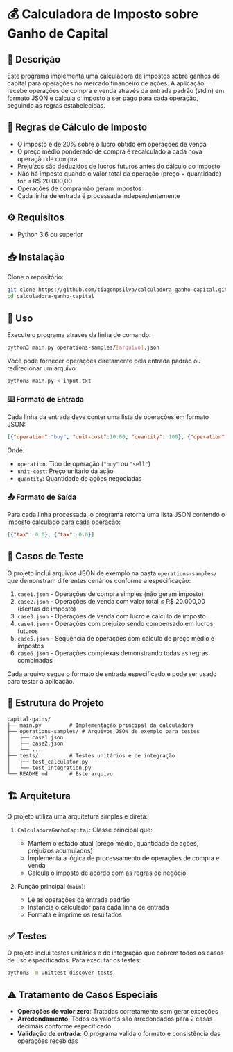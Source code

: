 # 💰 Calculadora de Imposto sobre Ganho de Capital

## 📝 Descrição

Este programa implementa uma calculadora de impostos sobre ganhos de capital para operações no mercado financeiro de ações. A aplicação recebe operações de compra e venda através da entrada padrão (stdin) em formato JSON e calcula o imposto a ser pago para cada operação, seguindo as regras estabelecidas.

## 📜 Regras de Cálculo de Imposto

- O imposto é de 20% sobre o lucro obtido em operações de venda
- O preço médio ponderado de compra é recalculado a cada nova operação de compra
- Prejuízos são deduzidos de lucros futuros antes do cálculo do imposto
- Não há imposto quando o valor total da operação (preço × quantidade) for ≤ R$ 20.000,00
- Operações de compra não geram impostos
- Cada linha de entrada é processada independentemente

## ⚙️ Requisitos

- Python 3.6 ou superior


## 📥 Instalação

Clone o repositório:

```bash
git clone https://github.com/tiagonpsilva/calculadora-ganho-capital.git
cd calculadora-ganho-capital
```

## 🚀 Uso

Execute o programa através da linha de comando:

```bash
python3 main.py operations-samples/[arquivo].json
```

Você pode fornecer operações diretamente pela entrada padrão ou redirecionar um arquivo:

```bash
python3 main.py < input.txt
```

### ⌨️ Formato de Entrada

Cada linha da entrada deve conter uma lista de operações em formato JSON:

```json
[{"operation":"buy", "unit-cost":10.00, "quantity": 100}, {"operation":"sell", "unit-cost":15.00, "quantity": 50}]
```

Onde:
- `operation`: Tipo de operação (`"buy"` ou `"sell"`)
- `unit-cost`: Preço unitário da ação
- `quantity`: Quantidade de ações negociadas

### 📤 Formato de Saída

Para cada linha processada, o programa retorna uma lista JSON contendo o imposto calculado para cada operação:

```json
[{"tax": 0.0}, {"tax": 0.0}]
```

## 🧪 Casos de Teste

O projeto inclui arquivos JSON de exemplo na pasta `operations-samples/` que demonstram diferentes cenários conforme a especificação:

1. `case1.json` - Operações de compra simples (não geram imposto)
2. `case2.json` - Operações de venda com valor total ≤ R$ 20.000,00 (isentas de imposto)
3. `case3.json` - Operações de venda com lucro e cálculo de imposto
4. `case4.json` - Operações com prejuízo sendo compensado em lucros futuros
5. `case5.json` - Sequência de operações com cálculo de preço médio e impostos
6. `case6.json` - Operações complexas demonstrando todas as regras combinadas

Cada arquivo segue o formato de entrada especificado e pode ser usado para testar a aplicação.

## 📁 Estrutura do Projeto

```
capital-gains/
├── main.py         # Implementação principal da calculadora
├── operations-samples/ # Arquivos JSON de exemplo para testes
│   ├── case1.json
│   ├── case2.json
│   └── ...
├── tests/          # Testes unitários e de integração
│   ├── test_calculator.py
│   └── test_integration.py
└── README.md       # Este arquivo
```

## 🏗️ Arquitetura

O projeto utiliza uma arquitetura simples e direta:

1. `CalculadoraGanhoCapital`: Classe principal que:
   - Mantém o estado atual (preço médio, quantidade de ações, prejuízos acumulados)
   - Implementa a lógica de processamento de operações de compra e venda
   - Calcula o imposto de acordo com as regras de negócio

2. Função principal (`main`):
   - Lê as operações da entrada padrão
   - Instancia o calculador para cada linha de entrada
   - Formata e imprime os resultados

## ✅ Testes

O projeto inclui testes unitários e de integração que cobrem todos os casos de uso especificados. Para executar os testes:

```bash
python3 -m unittest discover tests
```

## ⚠️ Tratamento de Casos Especiais

- **Operações de valor zero**: Tratadas corretamente sem gerar exceções
- **Arredondamento**: Todos os valores são arredondados para 2 casas decimais conforme especificado
- **Validação de entrada**: O programa valida o formato e consistência das operações recebidas